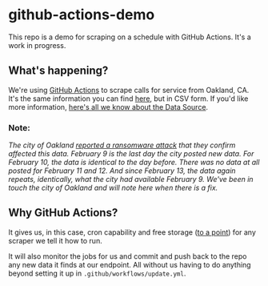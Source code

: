# github-actions-demo
This repo is a demo for scraping on a schedule with GitHub Actions. It's a work in progress.

## What's happening?

We're using [GitHub Actions](https://github.com/features/actions) to scrape calls for service from Oakland, CA. It's the same information you can find [here](https://www.arcgis.com/home/webmap/viewer.html?url=http%3A%2F%2Fgismaps.oaklandca.gov%2Foaklandgis%2Frest%2Fservices%2Fcallforservice_2015_FC%2FFeatureServer%2F0&source=sd), but in CSV form. If you'd like more information, [here's all we know about the Data Source](https://airtable.com/shrUAtA8qYasEaepI/tblx8XaKnFTphWNQM/viw9mmOR0fw8HFOje/rec993D5V56tjO2UB).

### Note:
*The city of Oakland [reported a ransomware attack](https://www.oaklandca.gov/news/2023/city-of-oakland-targeted-by-ransomware-attack-core-services-not-affected) that they confirm affected this data. February 9 is the last day the city posted new data. For February 10, the data is identical to the day before. There was no data at all posted for February 11 and 12. And since February 13, the data again repeats, identically, what the city had available February 9. We've been in touch the city of Oakland and will note here when there is a fix.*

## Why GitHub Actions?
It gives us, in this case, cron capability and free storage ([to a point](https://docs.github.com/en/billing/managing-billing-for-github-actions/about-billing-for-github-actions)) for any scraper we tell it how to run.

It will also monitor the jobs for us and commit and push back to the repo any new data it finds at our endpoint. All without us having to do anything beyond setting it up in `.github/workflows/update.yml`.
